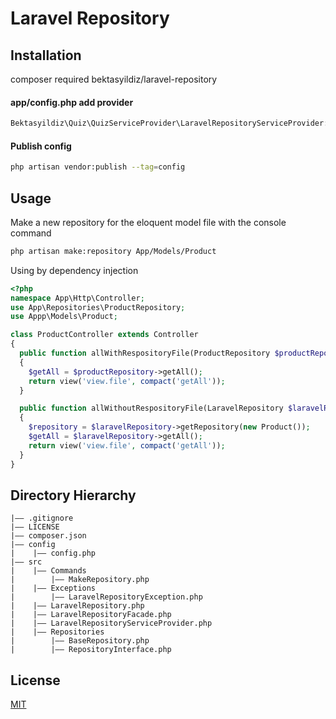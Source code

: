 Laravel Repository
===


## Installation
composer required bektasyildiz/laravel-repository

#### app/config.php add provider

```php
Bektasyildiz\Quiz\QuizServiceProvider\LaravelRepositoryServiceProvider::class,
```

#### Publish config
```bash
php artisan vendor:publish --tag=config
```

## Usage
Make a new repository for the eloquent model file with the console command

```bash
php artisan make:repository App/Models/Product
```

Using by dependency injection
```php
<?php
namespace App\Http\Controller;
use App\Repositories\ProductRepository;
use Appp\Models\Product;

class ProductController extends Controller
{
  public function allWithRespositoryFile(ProductRepository $productRepository)
  {
    $getAll = $productRepository->getAll();
    return view('view.file', compact('getAll'));
  }

  public function allWithoutRespositoryFile(LaravelRepository $laravelRepository)
  {
    $repository = $laravelRepository->getRepository(new Product());
    $getAll = $laravelRepository->getAll();
    return view('view.file', compact('getAll'));
  }
}
```

## Directory Hierarchy
```
|—— .gitignore
|—— LICENSE
|—— composer.json
|—— config
|    |—— config.php
|—— src
|    |—— Commands
|        |—— MakeRepository.php
|    |—— Exceptions
|        |—— LaravelRepositoryException.php
|    |—— LaravelRepository.php
|    |—— LaravelRepositoryFacade.php
|    |—— LaravelRepositoryServiceProvider.php
|    |—— Repositories
|        |—— BaseRepository.php
|        |—— RepositoryInterface.php
```
  
## License

[MIT](https://choosealicense.com/licenses/mit/)